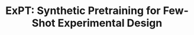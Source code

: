 ---
title: "ExPT: Synthetic Pretraining for Few-Shot Experimental Design"
collection: publications
permalink: /publications/ExPT
venue: "Conference on Neural Information Processing Systems (NeurIPS 2023)"
authors: '<b>Tung Nguyen</b>, Sudhanshu Agrawal, Aditya Grover'
paper: "https://arxiv.org/abs/2310.19961"
code: "https://github.com/tung-nd/ExPT"
slide: "https://docs.google.com/presentation/d/1fQQNudQj9G5xp3m_-zhyTVgBsOWdwwf7hQf4TXZjDOI/edit?usp=sharing"
---